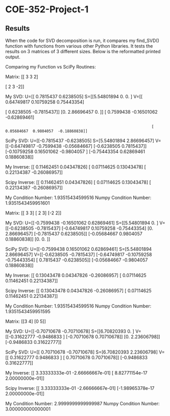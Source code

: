 # COE-352-Project-1

## Results
When the code for SVD decomposition is run, it compares my find_SVD() function with functions from various other Python libraries. It tests the results on 3 matrices of 3 different sizes. Below is the reformatted printed output.

Comparing my Function vs SciPy Routines:

Matrix:
[[ 3  3  2]

 [ 2  3 -2]]

 
My SVD:
U=[[ 0.7815437  0.6238505] S=[[5.54801894 0.         0.        ] V=[[ 0.64749817  0.10759258  0.75443354]


   [ 0.6238505 -0.7815437]]   [0.         2.86696457 0.        ]]   [ 0.7599438  -0.16501062 -0.62869461]

   
                                                                    [ 0.05684667  0.9804057  -0.18860838]]


SciPy SVD:
U=[[-0.7815437 -0.6238505]  S=[5.54801894 2.86696457] V=[[-0.64749817 -0.7599438  -0.05684667]
   [-0.6238505  0.7815437]]                              [-0.10759258  0.16501062 -0.9804057 ]
                                                         [-0.75443354  0.62869461  0.18860838]]

My Inverse:
[[ 0.11462451  0.04347826]
 [ 0.07114625  0.13043478]
 [ 0.22134387 -0.26086957]]

Scipy Inverse:
[[ 0.11462451  0.04347826]
 [ 0.07114625  0.13043478]
 [ 0.22134387 -0.26086957]]

My Condition Number: 1.93515434599516
Numpy Condition Number: 1.9351543459951601

Matrix:
[[ 3  3]
 [ 2  3]
 [-2  2]]

My SVD:
U=[[-0.7599438  -0.16501062  0.62869461] S=[[5.54801894 0.        ] V=[[-0.6238505 -0.7815437]
   [-0.64749817  0.10759258 -0.75443354]    [0.         2.86696457]    [-0.7815437  0.6238505]]
   [-0.05684667  0.9804057   0.18860838]]   [0.         0.        ]]


SciPy SVD:
U=[[-0.7599438   0.16501062  0.62869461] S=[5.54801894 2.86696457] V=[[-0.6238505 -0.7815437]
   [-0.64749817 -0.10759258 -0.75443354]                              [ 0.7815437 -0.6238505]]
   [-0.05684667 -0.9804057   0.18860838]]  

My Inverse:
[[ 0.13043478  0.04347826 -0.26086957]
 [ 0.07114625  0.11462451  0.22134387]]

Scipy Inverse:
[[ 0.13043478  0.04347826 -0.26086957]
 [ 0.07114625  0.11462451  0.22134387]]

My Condition Number: 1.93515434599516
Numpy Condition Number: 1.9351543459951595

Matrix:
[[3 4]
 [0 5]]
 
My SVD:
U=[[-0.70710678 -0.70710678] S=[[6.70820393 0.        ] V=[[-0.31622777 -0.9486833 ]
   [-0.70710678  0.70710678]]   [0.         2.23606798]]   [-0.9486833   0.31622777]]

SciPy SVD:
U=[[ 0.70710678 -0.70710678]  S=[6.70820393 2.23606798] V=[[ 0.31622777  0.9486833 ]
   [ 0.70710678  0.70710678]]                              [-0.9486833   0.31622777]]

My Inverse:
[[ 3.33333333e-01 -2.66666667e-01]
 [ 8.82771154e-17  2.00000000e-01]]

Scipy Inverse:
[[ 3.33333333e-01 -2.66666667e-01]
 [-1.98965378e-17  2.00000000e-01]]

My Condition Number: 2.9999999999999987
Numpy Condition Number: 3.000000000000001
